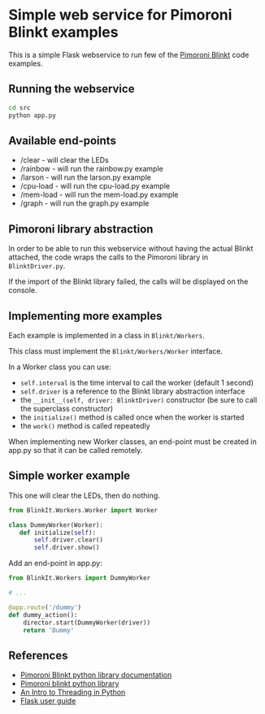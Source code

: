 # Simple web service for Pimoroni Blinkt examples 

This is a simple Flask webservice to run few of the [Pimoroni Blinkt](https://shop.pimoroni.com/products/blinkt)
code examples.

## Running the webservice

```bash
cd src
python app.py
```

## Available end-points

 * /clear    - will clear the LEDs
 * /rainbow  - will run the rainbow.py example
 * /larson   - will run the larson.py example
 * /cpu-load - will run the cpu-load.py example
 * /mem-load - will run the mem-load.py example
 * /graph - will run the graph.py example
 
## Pimoroni library abstraction

In order to be able to run this webservice without having the actual Blinkt attached,
the code wraps the calls to the Pimoroni library in `BlinktDriver.py`.

If the import of the Blinkt library failed, the calls will be displayed on the console.

## Implementing more examples

Each example is implemented in a class in `Blinkt/Workers`.

This class must implement the `Blinkt/Workers/Worker` interface.

In a Worker class you can use:

 * `self.interval` is the time interval to call the worker (default 1 second)
 * `self.driver`  is a reference to the Blinkt library abstraction interface
 * the `__init__(self, driver: BlinktDriver)` constructor (be sure to call the superclass constructor)
 * the `initialize()` method is called once when the worker is started
 * the `work()` method is called repeatedly 
 
 When implementing new Worker classes, an end-point must be created in app.py so that it can be
 called remotely.
 
 ## Simple worker example
 
 This one will clear the LEDs, then do nothing.
 
 ```python
from BlinkIt.Workers.Worker import Worker

class DummyWorker(Worker):
    def initialize(self):
        self.driver.clear()
        self.driver.show()
```

Add an end-point in app.py:

```python
from BlinkIt.Workers import DummyWorker

# ...

@app.route('/dummy')
def dummy_action():
    director.start(DummyWorker(driver))
    return 'Dummy'
```

## References

 * [Pimoroni Blinkt python library documentation](http://docs.pimoroni.com/blinkt)
 * [Pimoroni blinkt python library](https://github.com/pimoroni/blinkt)
 * [An Intro to Threading in Python](https://realpython.com/intro-to-python-threading/#what-is-a-thread)
 * [Flask user guide](https://flask.palletsprojects.com/en/1.1.x/)
